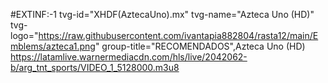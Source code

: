 #EXTINF:-1 tvg-id="XHDF(AztecaUno).mx" tvg-name="Azteca Uno (HD)" tvg-logo="https://raw.githubusercontent.com/ivantapia882804/rasta12/main/Emblems/azteca1.png" group-title="RECOMENDADOS",Azteca Uno (HD) https://latamlive.warnermediacdn.com/hls/live/2042062-b/arg_tnt_sports/VIDEO_1_5128000.m3u8

